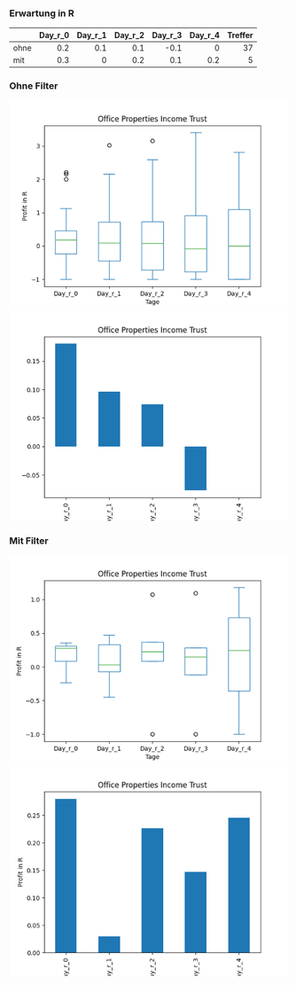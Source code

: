 ### Erwartung in R
|      |   Day_r_0 |   Day_r_1 |   Day_r_2 |   Day_r_3 |   Day_r_4 |   Treffer |
|:-----|----------:|----------:|----------:|----------:|----------:|----------:|
| ohne |       0.2 |       0.1 |       0.1 |      -0.1 |       0   |        37 |
| mit  |       0.3 |       0   |       0.2 |       0.1 |       0.2 |         5 |

### Ohne Filter
![image info](./data/OPI_box_all.png)
![image info](./data/OPI_median_all.png)

### Mit Filter
![image info](./data/OPI_box_filtered.png)
![image info](./data/OPI_median_filtered.png)